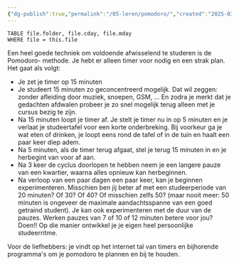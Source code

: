 ```yaml
---
{"dg-publish":true,"permalink":"/05-leren/pomodoro/","created":"2025-03-21T18:31:28.260+01:00","updated":"2025-03-31T20:30:04.542+02:00"}
---
```


``` dataview
TABLE file.folder, file.cday, file.mday
WHERE file = this.file
```
Een heel goede techniek om voldoende afwisselend te studeren is de Pomodoro- methode.  Je hebt er alleen timer voor nodig en een strak plan. Het gaat als volgt:
- Je zet je timer op 15 minuten
- Je studeert 15 minuten zo geconcentreerd mogelijk.  Dat wil zeggen: zonder afleiding door muziek, snoepen, GSM, ... En zodra je merkt dat je gedachten afdwalen probeer je zo snel mogelijk terug alleen met je cursus bezig te zijn.
- Na 15 minuten loopt je timer af. Je stelt je timer nu in op 5 minuten en je verlaat je studeertafel voor een korte onderbreking. Bij voorkeur ga je wat eten of drinken, je loopt eens rond de tafel of in de tuin en haalt een paar keer diep adem. 
- Na 5 minuten, als de timer terug afgaat, stel je terug  15 minuten in en je herbegint van voor af aan.
- Na 3 keer de cyclus doorlopen te hebben neem je een langere pauze van een kwartier, waarna alles opnieuw kan herbeginnen.
- Na verloop van een paar dagen een paar keer, kan je beginnen experimenteren. Misschien ben jij beter af met een studeerperiode van 20 minuten? Of 30? Of 40? Of misschien zelfs 50? (maar nooit meer: 50 minuten is ongeveer de maximale aandachtsspanne van een goed getraind student). Je kan ook experimenteren met de duur van de pauzes.  Werken pauzes van 7 of 10 of 12 minuten betere voor jou? Doen!! Op die manier ontwikkel je je eigen heel persoonlijke studeerritme.

Voor de liefhebbers: je vindt op het internet tal van timers en bijhorende programma's om je pomodoro te plannen en bij te houden. 
